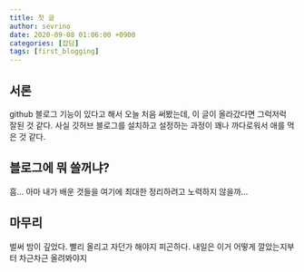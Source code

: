 ```yaml
---
title: 첫 글
author: sevrino
date: 2020-09-08 01:06:00 +0900
categories: [잡담]
tags: [first_blogging]
---
```


## 서론

github 블로그 기능이 있다고 해서 오늘 처음 써봤는데, 이 글이 올라갔다면 그럭저럭 잘된 것 같다. 사실 깃허브 블로그를 설치하고 설정하는 과정이 꽤나 까다로워서 애를 먹은 것 같다.

## 블로그에 뭐 쓸꺼냐?

흠... 아마 내가 배운 것들을 여기에 최대한 정리하려고 노력하지 않을까...

## 마무리

벌써 밤이 깊었다. 빨리 올리고 자던가 해야지 피곤하다.
내일은 이거 어떻게 깔았는지부터 차근차근 올려봐야지

